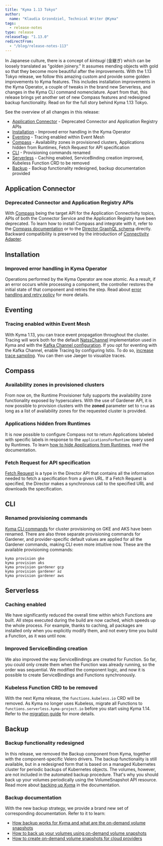 ```yaml
---
title: "Kyma 1.13 Tokyo"
author:
  name: "Klaudia Grzondziel, Technical Writer @Kyma"
tags:
  - release-notes
type: release
releaseTag: "1.13.0"
redirectFrom:
  - "/blog/release-notes-113"
---
```


In Japanese culture, there is a concept of _kintsugi_ (金継ぎ) which can be loosely translated as "golden joinery." It assumes mending objects with gold so that they become more beautiful after the improvements. With the 1.13 Tokyo release, we follow this amazing custom and provide some golden improvements to Kyma features. This includes installation improvements in the Kyma Operator, a couple of tweaks in the brand new Serverless, and changes in the Kyma CLI command nomenclature. Apart from that, this release brings yet another set of new Compass features and redesigned backup functionality. Read on for the full story behind Kyma 1.13 Tokyo.
<!-- overview -->

See the overview of all changes in this release:

- [Application Connector](#application-connector) - Deprecated Connector and Application Registry APIs
- [Installation](#installation) - Improved error handling in the Kyma Operator
- [Eventing](#eventing) - Tracing enabled within Event Mesh
- [Compass](#compass) - Availability zones in provisioned clusters, Applications hidden from Runtimes, Fetch Request for API specification
- [CLI](#cli) - Provisioning commands renamed
- [Serverless](#serverless) - Caching enabled, ServiceBinding creation improved, Kubeless Function CRD to be removed
- [Backup](#backup) - Backup functionality redesigned, backup documentation provided

## Application Connector

### Deprecated Connector and Application Registry APIs

With [Compass](https://github.com/kyma-incubator/compass) being the target API for the Application Connectivity topics, APIs of both the Connector Service and the Application Registry have been deprecated. To learn how to install Compass and integrate with it, refer to the [Compass documentation](https://kyma-project.io/docs/1.13/components/compass/#installation-enable-compass-in-kyma) or to the [Director GraphQL schema](https://github.com/kyma-incubator/compass/blob/master/components/director/pkg/graphql/schema.graphql) directly. Backward compatibility is preserved by the introduction of [Connectivity Adapter](https://github.com/kyma-incubator/compass/tree/master/components/connectivity-adapter).

## Installation

### Improved error handling in Kyma Operator

Operations performed by the Kyma Operator are now atomic. As a result, if an error occurs while processing a component, the controller restores the initial state of that component and retries the step. Read about [error handling and retry policy](https://kyma-project.io/docs/1.13/root/kyma#installation-error-handling) for more details.

## Eventing

### Tracing enabled within Event Mesh

With Kyma 1.13, you can trace event propagation throughout the cluster. Tracing will work both for the default [NatssChannel](https://github.com/knative-sandbox/eventing-natss/tree/master/config) implementation used in Kyma and with the [Kafka Channel configuration](https://kyma-project.io/docs/1.13/components/event-mesh#tutorials-configure-the-kafka-channel). If you opt for eventing with the Kafka Channel, enable Tracing by configuring Istio. To do so, [increase trace sampling](https://istio.io/docs/tasks/observability/distributed-tracing/configurability/#trace-sampling). You can then use Jaeger to visualize traces.

## Compass

### Availability zones in provisioned clusters

From now on, the Runtime Provisioner fully supports the availability zone functionality exposed by hyperscalers. With the use of Gardener API, it is now possible to provision clusters with the **zoned** parameter set to `true` as long as a list of availability zones for the requested cluster is provided.

### Applications hidden from Runtimes

It is now possible to configure Compass not to return Applications labeled with specific labels in response to the `applicationsForRuntime` query used by Runtimes. To learn [how to hide Applications from Runtimes](https://github.com/kyma-incubator/compass/blob/master/docs/director/03-01-hide-applications-from-runtimes.md), read the documentation.

### Fetch Request for API specification

[Fetch Request](https://github.com/kyma-incubator/compass/blob/master/docs/director/03-fetch-requests.md) is a type in the Director API that contains all the information needed to fetch a specification from a given URL. If a Fetch Request is specified, the Director makes a synchronous call to the specified URL and downloads the specification.

## CLI

### Renamed provisioning commands

[Kyma CLI commands](https://github.com/kyma-project/cli/tree/release-1.13#commands) for cluster provisioning on GKE and AKS have been renamed. There are also three separate provisioning commands for Gardener, and provider-specific default values are applied for all the Gardener commands, making CLI even more intuitive now. These are the available provisioning commands:

```
kyma provision gke
kyma provision aks
kyma provision gardener gcp
kyma provision gardener az
kyma provision gardener aws
```

## Serverless

### Caching enabled

We have significantly reduced the overall time within which Functions are built. All steps executed during the build are now cached, which speeds up the whole process. For example, thanks to caching, all packages are installed only when you explicitly modify them, and not every time you build a Function, as it was until now.

### Improved ServiceBinding creation

We also improved the way ServiceBindings are created for Function. So far, you could only create them when the Function was already running, so the order was sequential. We modified the component logic, and now it is possible to create ServiceBindings and Functions synchronously.

### Kubeless Function CRD to be removed

With the next Kyma release, the `functions.kubeless.io` CRD will be removed. As Kyma no longer uses Kubeless, migrate all Functions to `functions.serverless.kyma-project.io` before you start using Kyma 1.14. Refer to the [migration guide](https://github.com/kyma-project/kyma/blob/release-1.12/docs/migration-guides/1.11-1.12.md#serverless) for more details.

## Backup

### Backup functionality redesigned

In this release, we removed the Backup component from Kyma, together with the component-specific Velero drivers. The backup functionality is still available, but in a redesigned form that is based on a managed Kubernetes cluster for periodic backups of Kubernetes objects. The volumes, however, are not included in the automated backup procedure. That's why you should back up your volumes periodically using the VolumeSnapshot API resource. Read more about [backing up Kyma](https://kyma-project.io/docs/1.13/root/kyma/#installation-back-up-kyma) in the documentation.

### Backup documentation

With the new backup strategy, we provide a brand new set of corresponding documentation. Refer to it to learn:

- [How backup works for Kyma and what are the on-demand volume snapshots](https://kyma-project.io/docs/1.13/root/kyma/#installation-back-up-kyma)
- [How to back up your volumes using on-demand volume snapshots](https://kyma-project.io/docs/1.13/root/kyma/#tutorials-create-on-demand-volume-snapshots)
- [How to create on-demand volume snapshots for cloud providers](https://kyma-project.io/docs/1.13/root/kyma/#tutorials-create-on-demand-volume-snapshots-for-cloud-providers)

